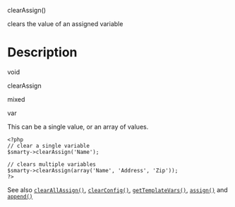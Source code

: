 clearAssign()

clears the value of an assigned variable

Description
===========

void

clearAssign

mixed

var

This can be a single value, or an array of values.

    <?php
    // clear a single variable
    $smarty->clearAssign('Name');

    // clears multiple variables
    $smarty->clearAssign(array('Name', 'Address', 'Zip'));
    ?>

See also [`clearAllAssign()`](#api.clear.all.assign),
[`clearConfig()`](#api.clear.config),
[`getTemplateVars()`](#api.get.template.vars), [`assign()`](#api.assign)
and [`append()`](#api.append)
